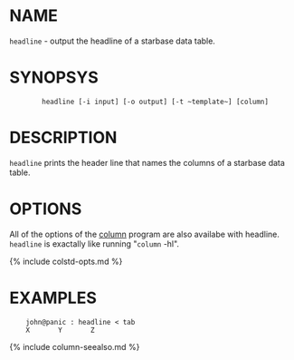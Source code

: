 
NAME
====

`headline` - output the headline of a starbase data table.

SYNOPSYS
========

```
        headline [-i input] [-o output] [-t ~template~] [column]
```

DESCRIPTION
===========

`headline` prints the header line that names the columns of a starbase data table.
 
OPTIONS
=======

All of the options of the [column](column.html) program are also availabe with headline.
`headline` is exactally like running "`column` -hl".

{% include colstd-opts.md %}

EXAMPLES
========

```
    john@panic : headline < tab
    X       Y       Z
```

{% include column-seealso.md %}


